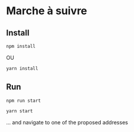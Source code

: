 # Marche à suivre

## Install

```bash
npm install
```

OU 

```bash
yarn install
```

## Run

```bash
npm run start
```

```bash
yarn start
```

... and navigate to one of the proposed addresses